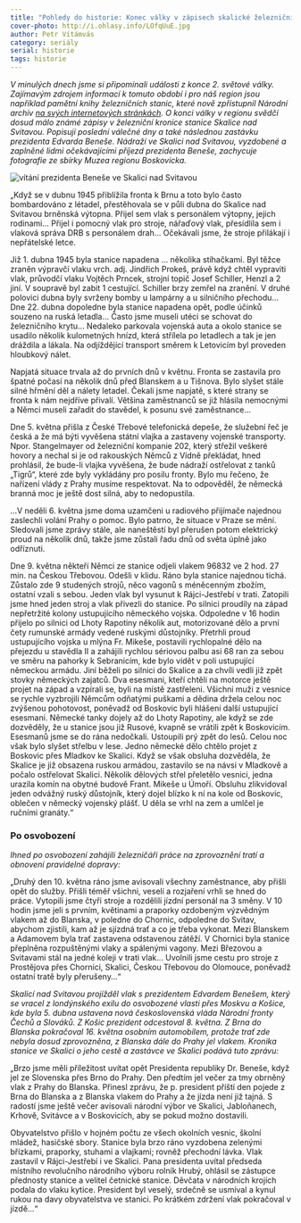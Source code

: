```yaml
---
title: "Pohledy do historie: Konec války v zápisech skalické železniční kroniky"
cover-photo: http://i.ohlasy.info/LOfqUuE.jpg
author: Petr Vítámvás
category: seriály
serial: historie
tags: historie
---
```


*V minulých dnech jsme si připomínali události z konce 2. světové války. Zajímavým zdrojem informací k tomuto období i pro náš region jsou například pamětní knihy železničních stanic, které nově zpřístupnil Národní archiv [na svých internetových stránkách](http://www.badatelna.eu/fond/2284/inventar/). O konci války v regionu svědčí dosud málo známé zápisy v železniční kronice stanice Skalice nad Svitavou. Popisují poslední válečné dny a také následnou zastávku prezidenta Edvarda Beneše. Nádraží ve Skalici nad Svitavou, vyzdobené a zaplněné lidmi očekávajícími příjezd prezidenta Beneše, zachycuje fotografie ze sbírky Muzea regionu Boskovicka.*

<img src="http://i.ohlasy.info/LOfqUuE.jpg" alt="vítání prezidenta Beneše ve Skalici nad Svitavou" class="img-responsive img-popup" data-author="Muzeum regionu Boskovicka">

„Když se v dubnu 1945 přiblížila fronta k Brnu a toto bylo často bombardováno z létadel, přestěhovala se v půli dubna do Skalice nad Svitavou brněnská výtopna. Přijel sem vlak s personálem výtopny, jejich rodinami… Přijel i pomocný vlak pro stroje, nářaďový vlak, přesídlila sem i vlaková správa DRB s personálem drah… Očekávali jsme, že stroje přilákají i nepřátelské letce. 

Již 1. dubna 1945 byla stanice napadena … několika stíhačkami. Byl těžce zraněn výpravčí vlaku vrch. adj. Jindřich Prokeš, právě když chtěl vypraviti vlak, průvodčí vlaku Vojtěch Prncek, strojní topič Josef Schiller, Henzl a 2 jiní. V soupravě byl zabit 1 cestující. Schiller brzy zemřel na zranění. V druhé polovici dubna byly svrženy bomby u lampárny a u silničního přechodu… Dne 22. dubna dopoledne byla stanice napadena opět, podle účinků souzeno na ruská letadla… Často jsme museli utéci se schovat do železničního krytu… Nedaleko parkovala vojenská auta a okolo stanice se usadilo několik kulometných hnízd, která střílela po letadlech a tak je jen dráždila a lákala. Na odjíždějící transport směrem k Letovicím byl proveden hloubkový nálet.

Napjatá situace trvala až do prvních dnů v květnu. Fronta se zastavila pro špatné počasí na několik dnů před Blanskem a u Tišnova. Bylo slyšet stále silné hřmění děl a nálety letadel. Čekali jsme napjatě, s které strany se fronta k nám nejdříve přivalí. Většina zaměstnanců se již hlásila nemocnými a Němci museli zařadit do stavědel, k posunu své zaměstnance… 

Dne 5. května přišla z České Třebové telefonická depeše, že služební řeč je česká a že má býti vyvěšena státní vlajka a zastaveny vojenské transporty. Npor. Stangelmayer od železniční kompanie 202, který střežil veškeré hovory a nechal si je od rakouských Němců z Vídně překládat, hned prohlásil, že bude-li vlajka vyvěšena, že bude nádraží ostřelovat z tanků „Tigrů“, které zde byly vykládány pro posilu fronty. Bylo mu řečeno, že nařízení vlády z Prahy musíme respektovat. Na to odpověděl, že německá branná moc je ještě dost silná, aby to nedopustila.

…V neděli 6. května jsme doma uzamčeni u radiového přijímače najednou zaslechli volání Prahy o pomoc. Bylo patrno, že situace v Praze se mění. Sledovali jsme zprávy stále, ale naneštěstí byl přerušen potom elektrický proud na několik dnů, takže jsme zůstali řadu dnů od světa úplně jako odříznuti.

Dne 9. května někteří Němci ze stanice odjeli vlakem 96832 ve 2 hod. 27 min. na Českou Třebovou. Odešli v klidu. Ráno byla stanice najednou tichá. Zůstalo zde 9 studených strojů, něco vagonů s méněcenným zbožím, ostatní vzali s sebou. Jeden vlak byl vysunut k Rájci-Jestřebí v trati. Zatopili jsme hned jeden stroj a vlak přivezli do stanice. Po silnici proudily na západ nepřetržité kolony ustupujícího německého vojska. Odpoledne v 16 hodin přijelo po silnici od Lhoty Rapotiny několik aut, motorizované dělo a první čety rumunské armády vedené ruskými důstojníky. Přetrhli proud ustupujícího vojska u mlýna Fr. Mikeše, postavili rychlopalné dělo na přejezdu u stavědla II a zahájili rychlou sériovou palbu asi 68 ran za sebou ve směru na pahorky k Sebranicím, kde bylo vidět v poli ustupující německou armádu. Jiní běželi po silnici do Skalice a za chvíli vedli již zpět stovky německých zajatců. Dva esesmani, kteří chtěli na motorce ještě projet na západ a vzpírali se, byli na místě zastřeleni. Všichni muži z vesnice se rychle vyzbrojili Němcům odňatými puškami a dědina držela celou noc zvýšenou pohotovost, poněvadž od Boskovic byli hlášeni další ustupující esesmani. Německé tanky dojely až do Lhoty Rapotiny, ale když se zde dozvěděly, že u stanice jsou již Rusové, kvapně se vrátili zpět k Boskovicím. Esesmanů jsme se do rána nedočkali. Ustoupili prý zpět do lesů. Celou noc však bylo slyšet střelbu v lese. Jedno německé dělo chtělo projet z Boskovic přes Mladkov ke Skalici. Když se však obsluha dozvěděla, že Skalice je již obsazena ruskou armádou, zastavilo se na návsi v Mladkově a počalo ostřelovat Skalici. Několik dělových střel přeletělo vesnici, jedna urazila komín na obytné budově Frant. Mikeše u Úmoří. Obsluhu zlikvidoval jeden odvážný ruský důstojník, který dojel blízko k ní na kole od Boskovic, oblečen v německý vojenský plášť. U děla se vrhl na zem a umlčel je ručními granáty.“

### Po osvobození

*Ihned po osvobození zahájili železničáři práce na zprovoznění tratí a obnovení pravidelné dopravy:*

„Druhý den 10. května ráno jsme avisovali všechny zaměstnance, aby přišli opět do služby. Přišli téměř všichni, veselí a rozjaření vrhli se hned do práce. Vytopili jsme čtyři stroje a rozdělili jízdní personál na 3 směny. V 10 hodin jsme jeli s prvním, květinami a praporky ozdobeným výzvědným vlakem až do Blanska, v poledne do Chornic, odpoledne do Svitav, abychom zjistili, kam až je sjízdná trať a co je třeba vykonat. Mezi Blanskem a Adamovem byla trať zastavena odstavenou zátěží. V Chornici byla stanice přeplněna rozpuštěnými vlaky a spálenými vagony. Mezi Březovou a Svitavami stál na jedné koleji v trati vlak… Uvolnili jsme cestu pro stroje z Prostějova přes Chornici, Skalici, Českou Třebovou do Olomouce, poněvadž ostatní tratě byly přerušeny…“

*Skalicí nad Svitavou projížděl vlak s prezidentem Edvardem Benešem, který se vracel z londýnského exilu do osvobozené vlasti přes Moskvu a Košice, kde byla 5. dubna ustavena nová československá vláda Národní fronty Čechů a Slováků. Z Košic prezident odcestoval 8. května. Z Brna do Blanska pokračoval 16. května osobním automobilem, protože trať zde nebyla dosud zprovozněna, z Blanska dále do Prahy jel vlakem. Kronika stanice ve Skalici o jeho cestě a zastávce ve Skalici podává tuto zprávu:*

„Brzo jsme měli příležitost uvítat opět Presidenta republiky Dr. Beneše, když jel ze Slovenska přes Brno do Prahy. Den předtím jel večer za tmy obrněný vlak z Prahy do Blanska. Přinesl zprávu, že p. president příští den pojede z Brna do Blanska a z Blanska vlakem do Prahy a že jízda není již tajná. S radostí jsme ještě večer avisovali národní výbor ve Skalici, Jabloňanech, Krhově, Svitávce a v Boskovicích, aby se pokud možno dostavili. 

Obyvatelstvo přišlo v hojném počtu ze všech okolních vesnic, školní mládež, hasičské sbory. Stanice byla brzo ráno vyzdobena zelenými břízkami, praporky, stuhami a vlajkami; rovněž přechodní lávka. Vlak zastavil v Rájci-Jestřebí i ve Skalici. Pana presidenta uvítal předseda místního revolučního národního výboru rolník Hrubý, ohlásil se zástupce přednosty stanice a velitel četnické stanice. Děvčata v národních krojích podala do vlaku kytice. President byl veselý, srdečně se usmíval a kynul rukou na davy obyvatelstva ve stanici. Po krátkém zdržení vlak pokračoval v jízdě…“